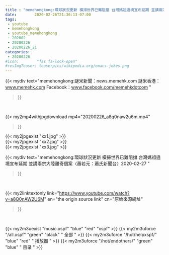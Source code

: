 ```yaml
---
title : "memehongkong:環球狀況更新 橫掃世界已難阻擋 台灣媽祖遶境宣布延期 並講兩宗大陸離奇個案〈蕭若元：蕭氏新聞台〉2020-02-27 "
date:        2020-02-26T21:36:13-07:00
tags:
 - youtube
 - memehongkong
 - youtube_memehongkong
 - 202002
 - 20200226
 - 20200226_21
categories:
 - 20200226
#icon:        "fas fa-lock-open"
#resImgTeaser: teaserpics/wikipedia.org/emacs-jokes.png
---
```


{{< mydiv text="memehongkong:謎米新聞：news.memehk.com 謎米香港： www.memehk.com Facebook：www.facebook.com/memehkdotcom "
>}}
<br>


{{< my2mp4withjpgdownload mp4="20200226_a8q0naw2u6m.mp4"
>}}

{{< my2jpgexist "xx1.jpg" >}}<br>
{{< my2jpgexist "xx2.jpg" >}}<br>
{{< my2jpgexist "xx3.jpg" >}}<br>



{{< mydiv text="memehongkong:環球狀況更新 橫掃世界已難阻擋 台灣媽祖遶境宣布延期 並講兩宗大陸離奇個案〈蕭若元：蕭氏新聞台〉2020-02-27 "
>}}
<br>

{{< my2linktextonly link="https://www.youtube.com/watch?v=a8Q0nAW2U6M"
en="the origin source link" cn="原始來源網址"
>}}


<br>

{{< my2m3uexist "music.xspf"        "blue"   "red"    "xspf" >}} {{< my2m3uforce "/all.xspf"         "green"  "black"  " 全部 " >}} {{< my2m3uforce "/hot/helpxspf/"    "blue"   "red"    " 播放器 " >}} {{< my2m3uforce "/hot/endothers/"   "green"  "blue"   " 目录 " >}} 
